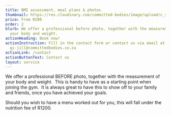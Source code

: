 ```yaml
---
title: BMI assessment, meal plans & photos
thumbnail: https://res.cloudinary.com/committed-bodies/image/upload/c_scale,f_auto,q_auto,w_600/v1642508688/services/BMI-CommittedBodies-gym-benoni-scaled.png
price: From R200
order: 2
blurb: We offer a professional before photo, together with the measurement of
  your body and weight.
actionHeading: Book now!
actionInstruction: Fill in the contact form or contact us via email at
  gi-jill@committedbodies.co.za
actionLink: /contact
actionButtonText: Contact us
layout: service
---
```

We offer a professional BEFORE photo, together with the measurement of your body and weight.  This is handy to have as a starting point when joining the gym.  It is always great to have this to show off to your family and friends, once you have achieved your goals.

Should you wish to have a menu worked out for you, this will fall under the nutrition fee of R1200.